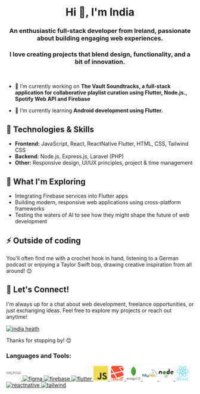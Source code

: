 <h1 align="center">Hi 👋, I'm India</h1>
<h3 align="center">An enthusiastic full-stack developer from Ireland, passionate about building engaging web experiences.</h3>
<h3 align="center">I love creating projects that blend design, functionality, and a bit of innovation.</h3>
<br/>

- 🔭 I’m currently working on **The Vault Soundtracks, a full-stack application for collaborative playlist curation using Flutter, Node.js., Spotify Web API and Firebase**

- 🌱 I’m currently learning **Android development using Flutter.**

## 🚀 Technologies & Skills
- **Frontend:** JavaScript, React, ReactNative Flutter, HTML, CSS, Tailwind CSS
- **Backend:** Node.js, Express.js, Laravel (PHP)
- **Other:** Responsive design, UI/UX principles, project & time management

## 🌱 What I'm Exploring
- Integrating Firebase services into Flutter apps
- Building modern, responsive web applications using cross-platform frameworks
- Testing the waters of AI to see how they might shape the future of web development

## ⚡ Outside of coding
You'll often find me with a crochet hook in hand, listening to a German podcast or enjoying a Taylor Swift bop, drawing creative inspiration from all around! 😊

## 🤝 Let's Connect!
I'm always up for a chat about web development, freelance opportunities, or just exchanging ideas. Feel free to explore my projects or reach out anytime!

<p align="left">
<a href="https://linkedin.com/in/india-heath-0b859a75" target="blank"><img align="center" src="https://raw.githubusercontent.com/rahuldkjain/github-profile-readme-generator/master/src/images/icons/Social/linked-in-alt.svg" alt="india heath" height="30" width="40" /></a>
</p>

Thanks for stopping by! 😊
<p align="left">
</p>

<h3 align="left">Languages and Tools:</h3>
<p align="left"> <a href="https://expressjs.com" target="_blank" rel="noreferrer"> <img src="https://raw.githubusercontent.com/devicons/devicon/master/icons/express/express-original-wordmark.svg" alt="express" width="40" height="40"/> </a> <a href="https://www.figma.com/" target="_blank" rel="noreferrer"> <img src="https://www.vectorlogo.zone/logos/figma/figma-icon.svg" alt="figma" width="40" height="40"/> </a> <a href="https://firebase.google.com/" target="_blank" rel="noreferrer"> <img src="https://www.vectorlogo.zone/logos/firebase/firebase-icon.svg" alt="firebase" width="40" height="40"/> </a> <a href="https://flutter.dev" target="_blank" rel="noreferrer"> <img src="https://www.vectorlogo.zone/logos/flutterio/flutterio-icon.svg" alt="flutter" width="40" height="40"/> </a> <a href="https://developer.mozilla.org/en-US/docs/Web/JavaScript" target="_blank" rel="noreferrer"> <img src="https://raw.githubusercontent.com/devicons/devicon/master/icons/javascript/javascript-original.svg" alt="javascript" width="40" height="40"/> </a> <a href="https://laravel.com/" target="_blank" rel="noreferrer"> <img src="https://raw.githubusercontent.com/devicons/devicon/master/icons/laravel/laravel-plain-wordmark.svg" alt="laravel" width="40" height="40"/> </a> <a href="https://www.mongodb.com/" target="_blank" rel="noreferrer"> <img src="https://raw.githubusercontent.com/devicons/devicon/master/icons/mongodb/mongodb-original-wordmark.svg" alt="mongodb" width="40" height="40"/> </a> <a href="https://www.mysql.com/" target="_blank" rel="noreferrer"> <img src="https://raw.githubusercontent.com/devicons/devicon/master/icons/mysql/mysql-original-wordmark.svg" alt="mysql" width="40" height="40"/> </a> <a href="https://nodejs.org" target="_blank" rel="noreferrer"> <img src="https://raw.githubusercontent.com/devicons/devicon/master/icons/nodejs/nodejs-original-wordmark.svg" alt="nodejs" width="40" height="40"/> </a> <a href="https://reactjs.org/" target="_blank" rel="noreferrer"> <img src="https://raw.githubusercontent.com/devicons/devicon/master/icons/react/react-original-wordmark.svg" alt="react" width="40" height="40"/> </a> <a href="https://reactnative.dev/" target="_blank" rel="noreferrer"> <img src="https://reactnative.dev/img/header_logo.svg" alt="reactnative" width="40" height="40"/> </a> <a href="https://tailwindcss.com/" target="_blank" rel="noreferrer"> <img src="https://www.vectorlogo.zone/logos/tailwindcss/tailwindcss-icon.svg" alt="tailwind" width="40" height="40"/> </a> </p>
